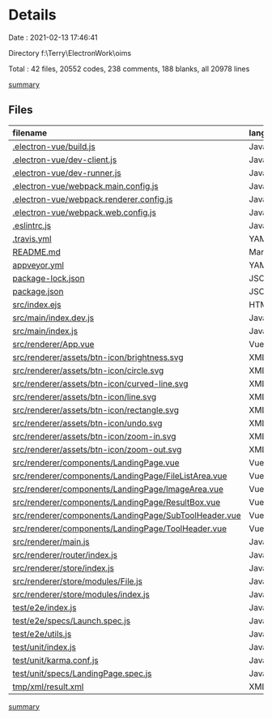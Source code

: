 # Details

Date : 2021-02-13 17:46:41

Directory f:\Terry\ElectronWork\oims

Total : 42 files,  20552 codes, 238 comments, 188 blanks, all 20978 lines

[summary](results.md)

## Files
| filename | language | code | comment | blank | total |
| :--- | :--- | ---: | ---: | ---: | ---: |
| [.electron-vue/build.js](/.electron-vue/build.js) | JavaScript | 20 | 105 | 7 | 132 |
| [.electron-vue/dev-client.js](/.electron-vue/dev-client.js) | JavaScript | 23 | 14 | 4 | 41 |
| [.electron-vue/dev-runner.js](/.electron-vue/dev-runner.js) | JavaScript | 157 | 1 | 33 | 191 |
| [.electron-vue/webpack.main.config.js](/.electron-vue/webpack.main.config.js) | JavaScript | 70 | 6 | 8 | 84 |
| [.electron-vue/webpack.renderer.config.js](/.electron-vue/webpack.renderer.config.js) | JavaScript | 168 | 13 | 10 | 191 |
| [.electron-vue/webpack.web.config.js](/.electron-vue/webpack.web.config.js) | JavaScript | 141 | 3 | 8 | 152 |
| [.eslintrc.js](/.eslintrc.js) | JavaScript | 23 | 3 | 1 | 27 |
| [.travis.yml](/.travis.yml) | YAML | 36 | 7 | 1 | 44 |
| [README.md](/README.md) | Markdown | 19 | 0 | 12 | 31 |
| [appveyor.yml](/appveyor.yml) | YAML | 22 | 3 | 8 | 33 |
| [package-lock.json](/package-lock.json) | JSON | 18,352 | 0 | 1 | 18,353 |
| [package.json](/package.json) | JSON | 135 | 0 | 1 | 136 |
| [src/index.ejs](/src/index.ejs) | HTML | 20 | 3 | 2 | 25 |
| [src/main/index.dev.js](/src/main/index.dev.js) | JavaScript | 10 | 10 | 4 | 24 |
| [src/main/index.js](/src/main/index.js) | JavaScript | 51 | 24 | 12 | 87 |
| [src/renderer/App.vue](/src/renderer/App.vue) | Vue | 33 | 0 | 7 | 40 |
| [src/renderer/assets/btn-icon/brightness.svg](/src/renderer/assets/btn-icon/brightness.svg) | XML | 18 | 1 | 1 | 20 |
| [src/renderer/assets/btn-icon/circle.svg](/src/renderer/assets/btn-icon/circle.svg) | XML | 1 | 0 | 0 | 1 |
| [src/renderer/assets/btn-icon/curved-line.svg](/src/renderer/assets/btn-icon/curved-line.svg) | XML | 1 | 0 | 0 | 1 |
| [src/renderer/assets/btn-icon/line.svg](/src/renderer/assets/btn-icon/line.svg) | XML | 1 | 0 | 0 | 1 |
| [src/renderer/assets/btn-icon/rectangle.svg](/src/renderer/assets/btn-icon/rectangle.svg) | XML | 1 | 0 | 0 | 1 |
| [src/renderer/assets/btn-icon/undo.svg](/src/renderer/assets/btn-icon/undo.svg) | XML | 1 | 0 | 0 | 1 |
| [src/renderer/assets/btn-icon/zoom-in.svg](/src/renderer/assets/btn-icon/zoom-in.svg) | XML | 1 | 0 | 0 | 1 |
| [src/renderer/assets/btn-icon/zoom-out.svg](/src/renderer/assets/btn-icon/zoom-out.svg) | XML | 1 | 0 | 0 | 1 |
| [src/renderer/components/LandingPage.vue](/src/renderer/components/LandingPage.vue) | Vue | 80 | 0 | 4 | 84 |
| [src/renderer/components/LandingPage/FileListArea.vue](/src/renderer/components/LandingPage/FileListArea.vue) | Vue | 197 | 1 | 2 | 200 |
| [src/renderer/components/LandingPage/ImageArea.vue](/src/renderer/components/LandingPage/ImageArea.vue) | Vue | 291 | 7 | 5 | 303 |
| [src/renderer/components/LandingPage/ResultBox.vue](/src/renderer/components/LandingPage/ResultBox.vue) | Vue | 74 | 1 | 2 | 77 |
| [src/renderer/components/LandingPage/SubToolHeader.vue](/src/renderer/components/LandingPage/SubToolHeader.vue) | Vue | 87 | 1 | 2 | 90 |
| [src/renderer/components/LandingPage/ToolHeader.vue](/src/renderer/components/LandingPage/ToolHeader.vue) | Vue | 180 | 5 | 5 | 190 |
| [src/renderer/main.js](/src/renderer/main.js) | JavaScript | 21 | 6 | 6 | 33 |
| [src/renderer/router/index.js](/src/renderer/router/index.js) | JavaScript | 16 | 0 | 3 | 19 |
| [src/renderer/store/index.js](/src/renderer/store/index.js) | JavaScript | 12 | 0 | 3 | 15 |
| [src/renderer/store/modules/File.js](/src/renderer/store/modules/File.js) | JavaScript | 106 | 9 | 5 | 120 |
| [src/renderer/store/modules/index.js](/src/renderer/store/modules/index.js) | JavaScript | 7 | 4 | 4 | 15 |
| [test/e2e/index.js](/test/e2e/index.js) | JavaScript | 10 | 4 | 5 | 19 |
| [test/e2e/specs/Launch.spec.js](/test/e2e/specs/Launch.spec.js) | JavaScript | 11 | 0 | 3 | 14 |
| [test/e2e/utils.js](/test/e2e/utils.js) | JavaScript | 20 | 0 | 4 | 24 |
| [test/unit/index.js](/test/unit/index.js) | JavaScript | 7 | 4 | 3 | 14 |
| [test/unit/karma.conf.js](/test/unit/karma.conf.js) | JavaScript | 52 | 3 | 8 | 63 |
| [test/unit/specs/LandingPage.spec.js](/test/unit/specs/LandingPage.spec.js) | JavaScript | 11 | 0 | 3 | 14 |
| [tmp/xml/result.xml](/tmp/xml/result.xml) | XML | 65 | 0 | 1 | 66 |

[summary](results.md)